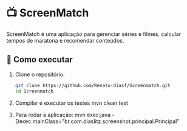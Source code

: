 # 📺 ScreenMatch  

ScreenMatch é uma aplicação para gerenciar séries e filmes, calcular tempos de maratona e recomendar conteúdos.  

## 🚀 Como executar  

1. Clone o repositório:  
   ```sh
   git clone https://github.com/Renato-diasf/Screenmatch.git
   cd Screenmatch

2. Compilar e executar os testes
   mvn clean test

3. Para rodar a aplicação:
   mvn exec:java -Dexec.mainClass="br.com.diaslitz.screenshot.principal.Principal"



